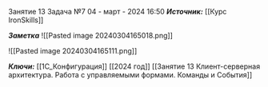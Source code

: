 
Занятие 13 Задача №7
 04 - март - 2024  16:50 
***Источник:***  [[Курс IronSkills]] 

***Заметка*** 
![[Pasted image 20240304165018.png]]

![[Pasted image 20240304165111.png]]

***Ключи:*** [[1С_Конфигурация]] [[2024 год]]  [[Занятие 13 Клиент-серверная архитектура. Работа с управляемыми формами. Команды и События]]